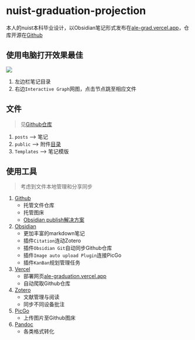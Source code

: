 # nuist-graduation-projection

本人的nuist本科毕业设计，以Obsidian笔记形式发布在[ale-grad.vercel.app](https://ale-grad.vercel.app/)，仓库开源在[Github](https://github.com/Alephant6/nuist-graduation-projection)

## 使用电脑打开效果最佳
![](https://cdn.jsdelivr.net/gh/Alephant6/PicBed/202211171529520.png)
1. 左边栏笔记目录
2. 右边`Interactive Graph`网图，点击节点跳至相应文件

## 文件
> 见[Github仓库](https://github.com/Alephant6/nuist-graduation-projection)
1. `posts` --> 笔记
2. `public` --> 附件[目录](https://github.com/Alephant6/nuist-graduation-projection/tree/main/public/attachments)
3. `Templates` --> 笔记模版

## 使用工具
> 考虑到文件本地管理和分享同步

1. [Github](https://github.com/)
	- 托管文件仓库
	- 托管图床
	- [Obsidian publish解决方案](https://github.com/TuanManhCao/digital-garden)
2. [Obsidian](https://obsidian.md/)
	- 更加丰富的markdown笔记
	- 插件`Citation`连动Zotero
	- 插件`Obsidian Git`自动同步Github仓库
	- 插件`Image auto upload Plugin`连接PicGo
	- 插件`KanBan`规划管理任务
3. [Vercel](https://vercel.com/)
	- 部署网页[ale-graduation.vercel.app](https://ale-graduation.vercel.app/)
	- 自动爬取Github仓库
4. [Zotero](https://www.zotero.org/)
	- 文献管理与阅读
	- 同步不同设备批注
5. [PicGo](https://picgo.github.io/PicGo-Doc/zh/guide/)
	- 上传图片至Github图床
6. [Pandoc](https://github.com/jgm/pandoc)
	- 各类格式转化